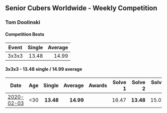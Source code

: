 ## Senior Cubers Worldwide - Weekly Competition
### Tom Doolinski

#### Competition Bests

| Event | Single | Average |
| -- | --: | --: |
| 3x3x3 | 13.48 | 14.99 |

#### 3x3x3 - 13.48 single / 14.99 average

| Date | Age | Single | Average | Awards | Solve 1 | Solve 2 | Solve 3 | Video |
| :--: | :--: | --: | --: | :--: | --: | --: | --: | :-- |
| [2020-02-03](../3x3x3/2020-02-03.md) | <30 | **13.48** | **14.99** |  | 16.47 | **13.48** | 15.03 | [Link](https://www.facebook.com/tom.dooley.35175/videos/1479385075550710/) |


<!-- Global site tag (gtag.js) - Google Analytics -->
<script async src="https://www.googletagmanager.com/gtag/js?id=UA-86348435-3"></script>
<script>window.dataLayer = window.dataLayer || []; function gtag() {dataLayer.push(arguments);} gtag('js', new Date()); gtag('config', 'UA-86348435-3');</script>
